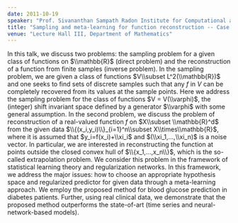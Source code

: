 ```yaml
---
date: 2011-10-19
speaker: "Prof. Sivananthan Sampath Radon Institute for Computational and Applied Mathematics Linz, Austria"
title: "Sampling and meta-learning for function reconstruction -- Case study: blood glucose prediction"
venue: "Lecture Hall III, Department of Mathematics"
---
```

In this talk, we discuss two problems: the sampling problem for a given
class of functions on $\\mathbb{R}$ (direct problem) and the reconstruction
of a function from finite samples (inverse problem). In the sampling
problem, we are given a class of functions $V\\subset L^2(\\mathbb{R})$
and one seeks to find sets of discrete samples such that any $f$ in
$V$ can be completely recovered from its values at the sample points.
Here we address the sampling problem for the class of functions
$V = V(\\varphi)$, the (integer) shift invariant space defined by a
generator $\\varphi$ with some general assumption. In the second problem,
we discuss the problem of reconstruction of a real-valued function $f$
on $X\\subset \\mathbb{R}^d$ from the given data
$\\{(x_i,y_i)\\}_{i=1}^n\\subset X\\times\\mathbb{R}$, where it is assumed
that $y_i=f(x_i)+\\xi_i$ and $(\\xi_1,...,\\xi_n)$ is a noise vector. In
particular, we are interested in reconstructing the function at points
outside the closed convex hull of $\\{x_1,...,x_n\\}$, which is the
so-called extrapolation problem. We consider this problem in the
framework of statistical learning theory and regularization networks.
In this framework, we address the major issues: how to choose an
appropriate hypothesis space and regularized predictor for given data
through a meta-learning approach. We employ the proposed method for blood
glucose prediction in diabetes patients. Further, using real clinical
data, we demonstrate that the proposed method outperforms the state-of-art
(time series and neural-network-based models).
